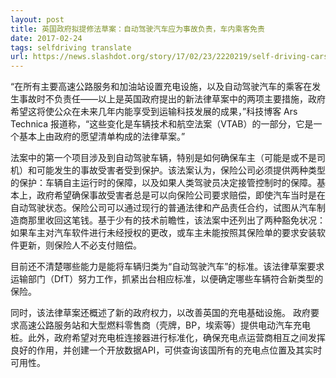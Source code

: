 ```yaml
---
layout: post
title: 英国政府拟提修法草案：自动驾驶汽车应为事故负责，车内乘客免责
date: 2017-02-24
tags: selfdriving translate
url: https://news.slashdot.org/story/17/02/23/2220219/self-driving-cars-should-be-liable-for-accidents-not-the-passengers-uk-government
---
```

“在所有主要高速公路服务和加油站设置充电设施，以及自动驾驶汽车的乘客在发生事故时不负责任——以上是英国政府提出的新法律草案中的两项主要措施，政府希望这将使公众在未来几年内能享受到运输科技发展的成果，”科技博客 Ars Technica 报道称，“这些变化是车辆技术和航空法案（VTAB）的一部分，它是一个基本上由政府的愿望清单构成的法律草案。”

法案中的第一个项目涉及到自动驾驶车辆，特别是如何确保车主（可能是或不是司机）和可能发生的事故受害者受到保护。该法案认为，保险公司必须提供两种类型的保护：车辆自主运行时的保障，以及如果人类驾驶员决定接管控制时的保障。基本上，政府希望确保事故受害者总是可以向保险公司要求赔偿，即使汽车当时是在自动驾驶状态。保险公司可以通过现行的普通法律和产品责任合约，试图从汽车制造商那里收回这笔钱。基于少有的技术前瞻性，该法案中还列出了两种豁免状况：如果车主对汽车软件进行未经授权的更改，或车主未能按照其保险单的要求安装软件更新，则保险人不必支付赔偿。

目前还不清楚哪些能力是能将车辆归类为“自动驾驶汽车”的标准。该法律草案要求运输部门（DfT）努力工作，抓紧出台相应标准，以便确定哪些车辆符合新类型的保险。

同时，该法律草案还概述了新的政府权力，以改善英国的充电基础设施。 政府要求高速公路服务站和大型燃料零售商（壳牌，BP，埃索等）提供电动汽车充电桩。此外，政府希望对充电桩连接器进行标准化，确保充电点运营商相互之间发挥良好的作用，并创建一个开放数据API，可供查询该国所有的充电点位置及其实时可用性。
